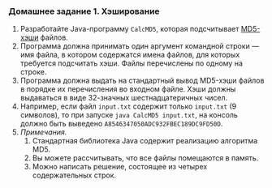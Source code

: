 ### Домашнее задание 1. Хэширование

1. Разработайте Java-программу `CalcMD5`, которая подсчитывает [MD5-хэши](https://en.wikipedia.org/wiki/MD5) файлов.
2. Программа должна принимать один аргумент командной строки — имя файла, в котором содержатся имена файлов, для которых требуется подсчитать хэши. Файлы перечислены по одному на строке.
3. Программа должна выдать на стандартный вывод MD5-хэши файлов в порядке их перечисления во входном файле. Хэши должны выдаваться в виде 32-значных шестнадцатеричных чисел.
4. Например, если файл `input.txt` содержит только `input.txt` (9 символов), то при запуске `java CalcMD5 input.txt`, на консоль должно быть выведено `A8546347050ADC932FBEC189DC9FD50D`.
5. _Примечания._
   1. Стандартная библиотека Java содержит реализацию алгоритма MD5.
   2. Вы можете рассчитывать, что все файлы помещаются в память.
   3. Можно написать решение, состоящее из четырех содержательных строк.